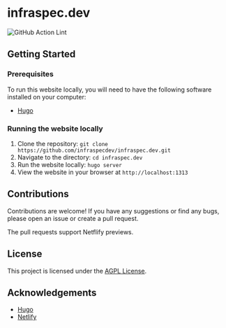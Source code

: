 # infraspec.dev

![GitHub Action Lint](https://github.com/github/docs/actions/workflows/lint.yml/badge.svg?event=push,branch=main)

## Getting Started

### Prerequisites

To run this website locally, you will need to have the following software installed on your computer:

- [Hugo](https://gohugo.io/getting-started/installing/)

### Running the website locally

1. Clone the repository: `git clone https://github.com/infraspecdev/infraspec.dev.git`
2. Navigate to the directory: `cd infraspec.dev`
3. Run the website locally: `hugo server`
4. View the website in your browser at `http://localhost:1313`

## Contributions

Contributions are welcome! If you have any suggestions or find any bugs, please open an issue or create a pull request.

The pull requests support Netflify previews.

## License

This project is licensed under the [AGPL License](LICENSE).

## Acknowledgements

- [Hugo](https://gohugo.io/)
- [Netlify](https://www.netlify.com/)
